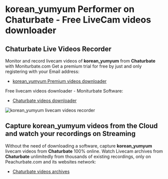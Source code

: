 # korean_yumyum Performer on Chaturbate - Free LiveCam videos downloader

## Chaturbate Live Videos Recorder

Monitor and record livecam videos of **korean_yumyum** from **Chaturbate** with Moniturbate.com
Get a premium trial for free by just and only registering with your Email address:
* [korean_yumyum Premium videos downloader](https://moniturbate.com/request-demo-licence-key.html)

Free livecam videos downloader - Moniturbate Software:
* [Chaturbate videos downloader](https://moniturbate.com/moniturbate-download-software.html)

![korean_yumyum livecam videos recorder](https://peachurnet.com/templates/moniturbate-software.png)


## Capture korean_yumyum videos from the Cloud and watch your recordings on Streaming

Without the need of downloading a software, capture **korean_yumyum** livecam videos from **Chaturbate** 100% online.
Watch Livecam archives from **Chaturbate** unlimitedly from thousands of existing recordings, only on Peachurbate.com and its websites network:
* [Chaturbate videos archives](https://peachurnet.com/)